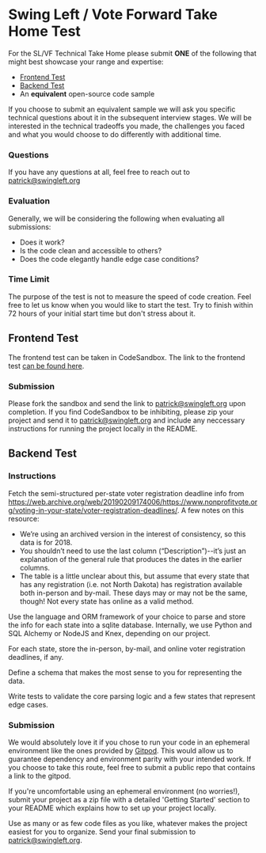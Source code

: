 # Swing Left / Vote Forward Take Home Test

For the SL/VF Technical Take Home please submit **ONE** of the following that might best showcase your range and expertise:

- [Frontend Test](https://codesandbox.io/s/swing-left-vote-forward-frontend-take-home-test-zkhz7?file=/README.md)
- [Backend Test](#backend-test)
- An **equivalent** open-source code sample

If you choose to submit an equivalent sample we will ask you specific technical questions about it in the subsequent interview stages. We will be interested in the technical tradeoffs you made, the challenges you faced and what you would choose to do differently with additional time.

### Questions

If you have any questions at all, feel free to reach out to [patrick@swingleft.org](mailto:patrick@swingleft.org)

### Evaluation

Generally, we will be considering the following when evaluating all submissions:

- Does it work?
- Is the code clean and accessible to others?
- Does the code elegantly handle edge case conditions?

### Time Limit

The purpose of the test is not to measure the speed of code creation. Feel free to let us know when you would like to start the test. Try to finish within 72 hours of your initial start time but don't stress about it.

## Frontend Test

The frontend test can be taken in CodeSandbox. The link to the frontend test [can be found here](https://codesandbox.io/s/swing-left-vote-forward-frontend-take-home-test-zkhz7?file=/README.md).

### Submission

Please fork the sandbox and send the link to [patrick@swingleft.org](mailto:patrick@swingleft.org) upon completion. If you find CodeSandbox to be inhibiting, please zip your project and send it to [patrick@swingleft.org](mailto:patrick@swingleft.org) and include any neccessary instructions for running the project locally in the README.

## Backend Test

### Instructions

Fetch the semi-structured per-state voter registration deadline info from https://web.archive.org/web/20190209174006/https://www.nonprofitvote.org/voting-in-your-state/voter-registration-deadlines/. A few notes on this resource:

- We’re using an archived version in the interest of consistency, so this data is for 2018.
- You shouldn’t need to use the last column (“Description”)--it’s just an explanation of the general rule that produces the dates in the earlier columns.
- The table is a little unclear about this, but assume that every state that has any registration (i.e. not North Dakota) has registration available both in-person and by-mail. These days may or may not be the same, though! Not every state has online as a valid method.

Use the language and ORM framework of your choice to parse and store the info for each state into a sqlite database. Internally, we use Python and SQL Alchemy or NodeJS and Knex, depending on our project.

For each state, store the in-person, by-mail, and online voter registration deadlines, if any.

Define a schema that makes the most sense to you for representing the data.

Write tests to validate the core parsing logic and a few states that represent edge cases.

### Submission

We would absolutely love it if you chose to run your code in an ephemeral environment like the ones provided by [Gitpod](https://github.com/gitpod-io/template-python-django). This would allow us to guarantee dependency and environment parity with your intended work. If you choose to take this route, feel free to submit a public repo that contains a link to the gitpod.

If you're uncomfortable using an ephemeral environment (no worries!), submit your project as a zip file with a detailed 'Getting Started' section to your README which explains how to set up your project locally.

Use as many or as few code files as you like, whatever makes the project easiest for you to organize. Send your final submission to [patrick@swingleft.org](mailto:patrick@swingleft.org).
